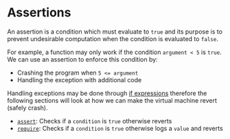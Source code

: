 # Assertions

An assertion is a condition which must evaluate to `true` and its purpose is to prevent undesirable computation when the condition is evaluated to `false`.

For example, a function may only work if the condition `argument < 5` is `true`. We can use an assertion to enforce this condition by:

- Crashing the program when `5 <= argument`
- Handling the exception with additional code

Handling exceptions may be done through [if expressions](../../language/control-flow/if-expressions.md) therefore the following sections will look at how we can make the virtual machine revert (safely crash).

- [`assert`](assert.md): Checks if a `condition` is `true` otherwise reverts
- [`require`](require.md): Checks if a `condition` is `true` otherwise logs a `value` and reverts
